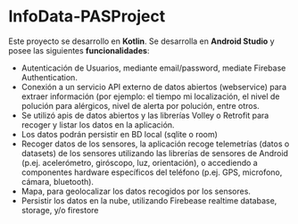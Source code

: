 # InfoData-PASProject

Este proyecto se desarrollo en **Kotlin**.
Se desarrolla en **Android Studio** y posee las siguientes **funcionalidades**:

- Autenticación de Usuarios, mediante email/password, mediate Firebase Authentication.
- Conexión a un servicio API externo de datos abiertos (webservice) para extraer información (por ejemplo: el tiempo mi localización, el nivel de polución para alérgicos, nivel de alerta por polución, entre otros.
- Se utilizó apis de datos abiertos y las librerías Volley o Retrofit para recoger y listar los datos en la aplicación.
- Los datos podrán persistir en BD local (sqlite o room)
- Recoger datos de los sensores, la aplicación recoge telemetrías (datos o datasets) de los sensores utilizando las librerías de sensores de Android (p.ej. acelerómetro, giróscopo, luz, orientación), o accediendo a componentes hardware específicos del teléfono (p.ej. GPS, microfono, cámara, bluetooth).
- Mapa, para geolocalizar los datos recogidos por los sensores.
- Persistir los datos en la nube, utilizando Firebease realtime database, storage, y/o firestore

